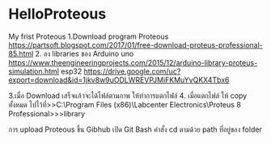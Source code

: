 # HelloProteous
My frist Proteous
1.Download program Proteous
      https://partsoft.blogspot.com/2017/01/free-download-proteus-professional-85.html
2. ลง libraries ของ Arduino uno
https://www.theengineeringprojects.com/2015/12/arduino-library-proteus-simulation.html
esp32
https://drive.google.com/uc?export=download&id=1jkv8w9uODLWREVPJMiFKMuYvQKX4Tbx6

3.เมื่อ Download เสร็จแล้วจะได้ไฟล์ตามภาพ ให้ทำการแตกไฟล์
4. เมื่อแตกไฟล์ ให้ copy ทั้งหมด ไปไว้ที่>>C:\Program Files (x86)\Labcenter Electronics\Proteus 8 Professional>>>library

การ upload Proteous ขึ้น Gibhub
เปิด Git Bash
คำสั่ง cd ตามด้วย path ที่อยู่ของ folder
